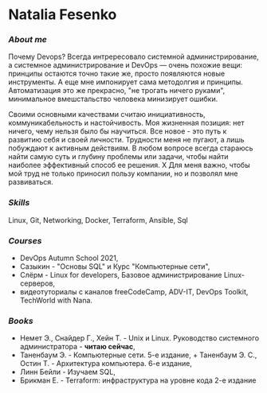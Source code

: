 # Natalia Fesenko
### ***About me***
Почему Devops? Всегда интрересовало системной администрирование, а системное администрирование и DevOps — очень похожие вещи: принципы остаются точно такие же, просто появляются новые инструменты. А еще мне импонирует сама методолгия и принципы. Автоматизация это же прекрасно, "не трогать ничего руками", минимальное вмешстальство человека минизирует ошибки.

Своими основными качествами считаю инициативность, коммуникабельность и настойчивость. Моя жизненная позиция: нет ничего, чему нельзя было бы научиться. Все новое - это путь к развитию себя и своей личности. Трудности меня не пугают, а лишь побуждают к активным действиям. В любом вопросе всегда стараюсь найти самую суть и глубину проблемы или задачи, чтобы найти наиболее эффективный способ ее решения. Х Для меня важно, чтобы мой труд не только приносил пользу компании, но и позволял мне развиваться.

### ***Skills***
Linux, Git, Networking, Docker, Terraform, Ansible, Sql

### ***Courses*** 
+ DevOps Autumn School 2021, 
+ Сазыкин - "Основы SQL" и Курс "Компьютерные сети", 
+ Слёрм - Linux for developers, Базовое администрирование Linux-серверов,
+ видеотуториалы с каналов freeCodeCamp, ADV-IT, DevOps Toolkit, TechWorld with Nana.

### ***Books***
+ Немет Э., Снайдер Г., Хейн Т. - Unix и Linux. Руководство системного администратора - **читаю сейчас**,   
+ Таненбаум Э. - Компьютерные сети. 5-е издание, + Таненбаум Э. С., Остин Т. - Архитектура компьютера. 6-е издание, 
+ Линн Бейли - Изучаем SQL, 
+ Брикман Е. - Terraform: инфраструктура на уровне кода 2-е издание